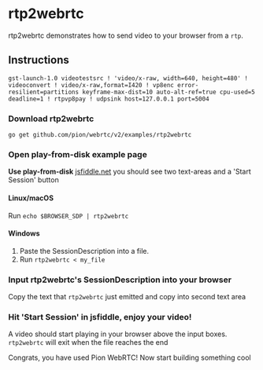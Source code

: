# rtp2webrtc
rtp2webrtc demonstrates how to send video to your browser from a `rtp`.

## Instructions
```
gst-launch-1.0 videotestsrc ! 'video/x-raw, width=640, height=480' ! videoconvert ! video/x-raw,format=I420 ! vp8enc error-resilient=partitions keyframe-max-dist=10 auto-alt-ref=true cpu-used=5 deadline=1 ! rtpvp8pay ! udpsink host=127.0.0.1 port=5004
```

### Download rtp2webrtc
```
go get github.com/pion/webrtc/v2/examples/rtp2webrtc
```

### Open play-from-disk example page
**Use play-from-disk** [jsfiddle.net](https://jsfiddle.net/z7ms3u5r/) you should see two text-areas and a 'Start Session' button

#### Linux/macOS
Run `echo $BROWSER_SDP | rtp2webrtc`

#### Windows
1. Paste the SessionDescription into a file.
1. Run `rtp2webrtc < my_file`

### Input rtp2webrtc's SessionDescription into your browser
Copy the text that `rtp2webrtc` just emitted and copy into second text area

### Hit 'Start Session' in jsfiddle, enjoy your video!
A video should start playing in your browser above the input boxes. `rtp2webrtc` will exit when the file reaches the end

Congrats, you have used Pion WebRTC! Now start building something cool
